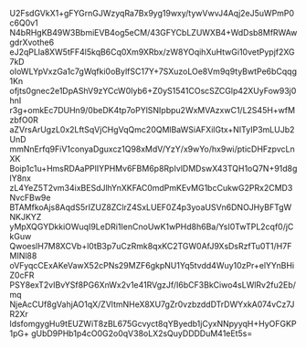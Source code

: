 U2FsdGVkX1+gFYGrnGJWzyqRa7Bx9yg19wxy/tywVwvJ4Aqj2eJ5uWPmP0c6Q0v1
N4bRHgKB49W3BbmiEVB4og5eCM/43GFYCbLZUWXB4+WdDsb8MfRWAwgdrXvothe6
eJ2qPLla8XW5tFF4l5kqB6Cq0Xm9XRbx/zW8YOqihXuHtwGi10vetPypjf2XG7kD
oIoWLYpVxzGa1c7gWqfki0oBylfSC17Y+7SXuzoLOe8Vm9q9tyBwtPe6bCqqg1Kn
ofjts0gnec2e1DpAShV9zYCcW0Iyb6+Z0yS1541COscSZCGlp42XUyFow93j0hnI
r3g+omkEc7DUHn9/0beDK4tp7oPYlSNIpbpu2WxMVAzxwC1/L2S45H+wfMzbfO0R
aZVrsArUgzL0x2LftSqVjCHgVqQmc20QMlBaWSiAFXilGtx+NITyIP3mLUJb2UnD
mmNnErfq9FiV1conyaDguxcz1Q98xMdV/YzY/x9wYo/hx9wi/pticDHFzpvcLnXK
Boip1c1u+HmsRDAaPPlIYPHMv6FBM6p8RpIvlDMDswX43TQH1oQ7N+91d8glY8nx
zL4YeZ5T2vm34ixBESdJlhYnXKFAC0mdPmKEvMG1bcCukwG2PRx2CMD3NvcFBw9e
BTAMfkoAjs8AqdS5rIZUZ8ZClrZ4SxLUEF0Z4p3yoaUSVn6DNOJHyBFTgWNKJKYZ
yMpXQGYDkkiOWuqI9LeDRi1IenCnoUwK1wPHd8h6Ba/YsI0TwTPL2cqf0/jCkGuw
QwoeslH7M8XCVb+l0tB3p7uCzRmk8qxKC2TGW0AfJ9XsDsRzfTu0T1/H7FMINl88
oVFyqcCExAKeVawX52cPNs29MZF6gkpNU1Yq5tvdd4Wuy10zPr+elYYnBHiZ0cFR
PSY8exT2vIBvYSf8PG6XnWx2v1e41RVgzJf/I6bCF3BkCiwo4sLWlRv2fu2Eb/mq
NjeAcCUf8gVahjAO1qX/ZVltmNHeX8XU7gZr0vzbzddDTrDWYxkA074vCz7JR2Xr
ldsfomgygHu9tEUZWiT8zBL675Gcvyct8qYByedb1jCyxNNpyyqH+HyOFGKP1pG+
gUbD9PHb1p4cO0G2o0qV38oLX2sQuyDDDDuM41eEt5s=
